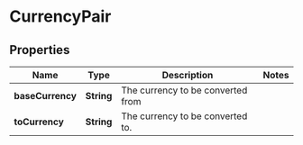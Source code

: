 

# CurrencyPair


## Properties

Name | Type | Description | Notes
------------ | ------------- | ------------- | -------------
**baseCurrency** | **String** | The currency to be converted from | 
**toCurrency** | **String** | The currency to be converted to. | 



